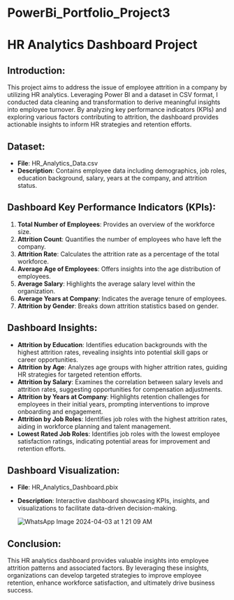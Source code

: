 # PowerBi_Portfolio_Project3

# HR Analytics Dashboard Project

## Introduction:
This project aims to address the issue of employee attrition in a company by utilizing HR analytics. Leveraging Power BI and a dataset in CSV format, I conducted data cleaning and transformation to derive meaningful insights into employee turnover. By analyzing key performance indicators (KPIs) and exploring various factors contributing to attrition, the dashboard provides actionable insights to inform HR strategies and retention efforts.

## Dataset:
- **File**: HR_Analytics_Data.csv
- **Description**: Contains employee data including demographics, job roles, education background, salary, years at the company, and attrition status.

## Dashboard Key Performance Indicators (KPIs):
1. **Total Number of Employees**: Provides an overview of the workforce size.
2. **Attrition Count**: Quantifies the number of employees who have left the company.
3. **Attrition Rate**: Calculates the attrition rate as a percentage of the total workforce.
4. **Average Age of Employees**: Offers insights into the age distribution of employees.
5. **Average Salary**: Highlights the average salary level within the organization.
6. **Average Years at Company**: Indicates the average tenure of employees.
7. **Attrition by Gender**: Breaks down attrition statistics based on gender.

## Dashboard Insights:
- **Attrition by Education**: Identifies education backgrounds with the highest attrition rates, revealing insights into potential skill gaps or career opportunities.
- **Attrition by Age**: Analyzes age groups with higher attrition rates, guiding HR strategies for targeted retention efforts.
- **Attrition by Salary**: Examines the correlation between salary levels and attrition rates, suggesting opportunities for compensation adjustments.
- **Attrition by Years at Company**: Highlights retention challenges for employees in their initial years, prompting interventions to improve onboarding and engagement.
- **Attrition by Job Roles**: Identifies job roles with the highest attrition rates, aiding in workforce planning and talent management.
- **Lowest Rated Job Roles**: Identifies job roles with the lowest employee satisfaction ratings, indicating potential areas for improvement and retention efforts.

## Dashboard Visualization:
- **File**: HR_Analytics_Dashboard.pbix
- **Description**: Interactive dashboard showcasing KPIs, insights, and visualizations to facilitate data-driven decision-making.

  
  ![WhatsApp Image 2024-04-03 at 1 21 09 AM](https://github.com/ranausman01/PowerBi_Portfolio_Project3/assets/161476245/d3fc5079-e1da-45da-9005-434fbe91e9de)


## Conclusion:
This HR analytics dashboard provides valuable insights into employee attrition patterns and associated factors. By leveraging these insights, organizations can develop targeted strategies to improve employee retention, enhance workforce satisfaction, and ultimately drive business success.


